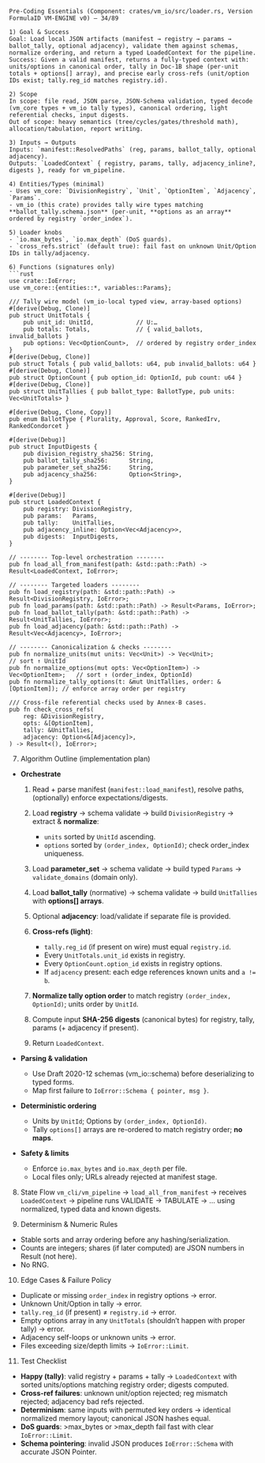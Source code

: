 
````
Pre-Coding Essentials (Component: crates/vm_io/src/loader.rs, Version FormulaID VM-ENGINE v0) — 34/89

1) Goal & Success
Goal: Load local JSON artifacts (manifest → registry → params → ballot_tally, optional adjacency), validate them against schemas, normalize ordering, and return a typed LoadedContext for the pipeline.
Success: Given a valid manifest, returns a fully-typed context with: units/options in canonical order, tally in Doc-1B shape (per-unit totals + options[] array), and precise early cross-refs (unit/option IDs exist; tally.reg_id matches registry.id).

2) Scope
In scope: file read, JSON parse, JSON-Schema validation, typed decode (vm_core types + vm_io tally types), canonical ordering, light referential checks, input digests.
Out of scope: heavy semantics (tree/cycles/gates/threshold math), allocation/tabulation, report writing.

3) Inputs → Outputs
Inputs: `manifest::ResolvedPaths` (reg, params, ballot_tally, optional adjacency).
Outputs: `LoadedContext` { registry, params, tally, adjacency_inline?, digests }, ready for vm_pipeline.

4) Entities/Types (minimal)
- Uses vm_core: `DivisionRegistry`, `Unit`, `OptionItem`, `Adjacency`, `Params`.
- vm_io (this crate) provides tally wire types matching **ballot_tally.schema.json** (per-unit, **options as an array** ordered by registry `order_index`).

5) Loader knobs
- `io.max_bytes`, `io.max_depth` (DoS guards).
- `cross_refs.strict` (default true): fail fast on unknown Unit/Option IDs in tally/adjacency.

6) Functions (signatures only)
```rust
use crate::IoError;
use vm_core::{entities::*, variables::Params};

/// Tally wire model (vm_io-local typed view, array-based options)
#[derive(Debug, Clone)]
pub struct UnitTotals {
    pub unit_id: UnitId,            // U:…
    pub totals: Totals,             // { valid_ballots, invalid_ballots }
    pub options: Vec<OptionCount>,  // ordered by registry order_index
}
#[derive(Debug, Clone)]
pub struct Totals { pub valid_ballots: u64, pub invalid_ballots: u64 }
#[derive(Debug, Clone)]
pub struct OptionCount { pub option_id: OptionId, pub count: u64 }
#[derive(Debug, Clone)]
pub struct UnitTallies { pub ballot_type: BallotType, pub units: Vec<UnitTotals> }

#[derive(Debug, Clone, Copy)]
pub enum BallotType { Plurality, Approval, Score, RankedIrv, RankedCondorcet }

#[derive(Debug)]
pub struct InputDigests {
    pub division_registry_sha256: String,
    pub ballot_tally_sha256:      String,
    pub parameter_set_sha256:     String,
    pub adjacency_sha256:         Option<String>,
}

#[derive(Debug)]
pub struct LoadedContext {
    pub registry: DivisionRegistry,
    pub params:   Params,
    pub tally:    UnitTallies,
    pub adjacency_inline: Option<Vec<Adjacency>>,
    pub digests:  InputDigests,
}

// -------- Top-level orchestration --------
pub fn load_all_from_manifest(path: &std::path::Path) -> Result<LoadedContext, IoError>;

// -------- Targeted loaders --------
pub fn load_registry(path: &std::path::Path) -> Result<DivisionRegistry, IoError>;
pub fn load_params(path: &std::path::Path) -> Result<Params, IoError>;
pub fn load_ballot_tally(path: &std::path::Path) -> Result<UnitTallies, IoError>;
pub fn load_adjacency(path: &std::path::Path) -> Result<Vec<Adjacency>, IoError>;

// -------- Canonicalization & checks --------
pub fn normalize_units(mut units: Vec<Unit>) -> Vec<Unit>;                 // sort ↑ UnitId
pub fn normalize_options(mut opts: Vec<OptionItem>) -> Vec<OptionItem>;   // sort ↑ (order_index, OptionId)
pub fn normalize_tally_options(t: &mut UnitTallies, order: &[OptionItem]); // enforce array order per registry

/// Cross-file referential checks used by Annex-B cases.
pub fn check_cross_refs(
    reg: &DivisionRegistry,
    opts: &[OptionItem],
    tally: &UnitTallies,
    adjacency: Option<&[Adjacency]>,
) -> Result<(), IoError>;
````

7. Algorithm Outline (implementation plan)

* **Orchestrate**

  1. Read + parse manifest (`manifest::load_manifest`), resolve paths, (optionally) enforce expectations/digests.
  2. Load **registry** → schema validate → build `DivisionRegistry` → extract & **normalize**:

     * `units` sorted by `UnitId` ascending.
     * `options` sorted by `(order_index, OptionId)`; check order\_index uniqueness.
  3. Load **parameter\_set** → schema validate → build typed `Params` → `validate_domains` (domain only).
  4. Load **ballot\_tally** (normative) → schema validate → build `UnitTallies` with **options\[] arrays**.
  5. Optional **adjacency**: load/validate if separate file is provided.
  6. **Cross-refs (light)**:

     * `tally.reg_id` (if present on wire) must equal `registry.id`.
     * Every `UnitTotals.unit_id` exists in registry.
     * Every `OptionCount.option_id` exists in registry options.
     * If `adjacency` present: each edge references known units and `a != b`.
  7. **Normalize tally option order** to match registry `(order_index, OptionId)`; units order by `UnitId`.
  8. Compute input **SHA-256 digests** (canonical bytes) for registry, tally, params (+ adjacency if present).
  9. Return `LoadedContext`.

* **Parsing & validation**

  * Use Draft 2020-12 schemas (vm\_io::schema) before deserializing to typed forms.
  * Map first failure to `IoError::Schema { pointer, msg }`.

* **Deterministic ordering**

  * Units by `UnitId`; Options by `(order_index, OptionId)`.
  * Tally `options[]` arrays are re-ordered to match registry order; **no maps**.

* **Safety & limits**

  * Enforce `io.max_bytes` and `io.max_depth` per file.
  * Local files only; URLs already rejected at manifest stage.

8. State Flow
   `vm_cli/vm_pipeline` → `load_all_from_manifest` → receives `LoadedContext` → pipeline runs VALIDATE → TABULATE → … using normalized, typed data and known digests.

9. Determinism & Numeric Rules

* Stable sorts and array ordering before any hashing/serialization.
* Counts are integers; shares (if later computed) are JSON numbers in Result (not here).
* No RNG.

10. Edge Cases & Failure Policy

* Duplicate or missing `order_index` in registry options → error.
* Unknown Unit/Option in tally → error.
* `tally.reg_id` (if present) ≠ `registry.id` → error.
* Empty options array in any `UnitTotals` (shouldn’t happen with proper tally) → error.
* Adjacency self-loops or unknown units → error.
* Files exceeding size/depth limits → `IoError::Limit`.

11. Test Checklist

* **Happy (tally)**: valid registry + params + tally → `LoadedContext` with sorted units/options matching registry order; digests computed.
* **Cross-ref failures**: unknown unit/option rejected; reg mismatch rejected; adjacency bad refs rejected.
* **Determinism**: same inputs with permuted key orders → identical normalized memory layout; canonical JSON hashes equal.
* **DoS guards**: >max\_bytes or >max\_depth fail fast with clear `IoError::Limit`.
* **Schema pointering**: invalid JSON produces `IoError::Schema` with accurate JSON Pointer.

```

```

